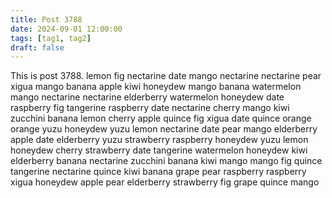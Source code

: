 ```yaml
---
title: Post 3788
date: 2024-09-01 12:00:00
tags: [tag1, tag2]
draft: false
---
```

This is post 3788.
lemon
fig
nectarine
date
mango
nectarine
nectarine
pear
xigua
mango
banana
apple
kiwi
honeydew
mango
banana
watermelon
mango
nectarine
nectarine
elderberry
watermelon
honeydew
date
raspberry
fig
tangerine
raspberry
date
nectarine
cherry
mango
kiwi
zucchini
banana
lemon
cherry
apple
quince
fig
xigua
date
quince
orange
orange
yuzu
honeydew
yuzu
lemon
nectarine
date
pear
mango
elderberry
apple
date
elderberry
yuzu
strawberry
raspberry
honeydew
yuzu
lemon
honeydew
cherry
strawberry
date
tangerine
watermelon
honeydew
kiwi
elderberry
banana
nectarine
zucchini
banana
kiwi
mango
mango
fig
quince
tangerine
nectarine
quince
kiwi
banana
grape
pear
raspberry
raspberry
xigua
honeydew
apple
pear
elderberry
strawberry
fig
grape
quince
mango
